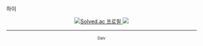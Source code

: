하이

<p align="center">
  <a href="https://solved.ac/dntjcks">
    <img src="http://mazassumnida.wtf/api/v2/generate_badge?boj=dntjcks" alt="Solved.ac 프로필"/>
    <img src="http://mazandi.herokuapp.com/api?handle=dntjcks&theme=dark"/>
  </a>
</p>

---

<p align="center" style="font-size: 10px;">Daiv</p>
